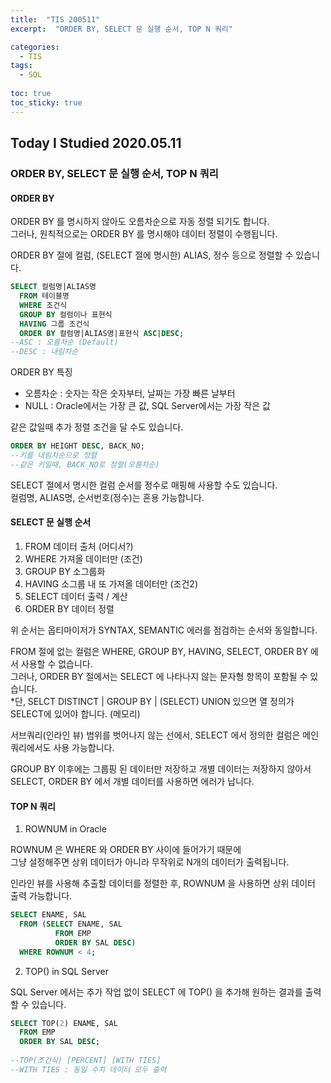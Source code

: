 ```yaml
---
title:  "TIS 200511"
excerpt:  "ORDER BY, SELECT 문 실행 순서, TOP N 쿼리"

categories:
  - TIS
tags:
  - SQL
  
toc: true
toc_sticky: true
---
```


## Today I Studied 2020.05.11

### ORDER BY, SELECT 문 실행 순서, TOP N 쿼리


#### ORDER BY

ORDER BY 를 명시하지 않아도 오름차순으로 자동 정렬 되기도 합니다.<br>
그러나, 원칙적으로는 ORDER BY 를 명시해야 데이터 정렬이 수행됩니다.<br>

ORDER BY 절에 컬럼, (SELECT 절에 명시한) ALIAS, 정수 등으로 정렬할 수 있습니다.<br>

```sql
SELECT 컬럼명|ALIAS명
  FROM 테이블명
  WHERE 조건식
  GROUP BY 컬럼이나 표현식
  HAVING 그룹 조건식
  ORDER BY 컬럼명|ALIAS명|표현식 ASC|DESC;
--ASC : 오름차순 (Default)
--DESC : 내림차순  
```

ORDER BY 특징
* 오름차순 : 숫자는 작은 숫자부터, 날짜는 가장 빠른 날부터 
* NULL : Oracle에서는 가장 큰 값, SQL Server에서는 가장 작은 값

같은 값일때 추가 정렬 조건을 달 수도 있습니다.<br>

```sql
ORDER BY HEIGHT DESC, BACK_NO;
--키를 내림차순으로 정렬
--같은 키일때, BACK_NO로 정렬(오름차순) 
```

SELECT 절에서 명시한 컬럼 순서를 정수로 매핑해 사용할 수도 있습니다.<br>
컬럼명, ALIAS명, 순서번호(정수)는 혼용 가능합니다.<br>


#### SELECT 문 실행 순서

1. FROM 데이터 출처 (어디서?)
2. WHERE 가져올 데이터만 (조건)
3. GROUP BY 소그룹화
4. HAVING 소그룹 내 또 가져올 데이터만 (조건2)
5. SELECT 데이터 출력 / 계산
6. ORDER BY 데이터 정렬

위 순서는 옵티마이저가 SYNTAX, SEMANTIC 에러를 점검하는 순서와 동일합니다.<br>

FROM 절에 없는 컬럼은 WHERE, GROUP BY, HAVING, SELECT, ORDER BY 에서 사용할 수 없습니다.<br>
그러나, ORDER BY 절에서는 SELECT 에 나타나지 않는 문자형 항목이 포함될 수 있습니다.<br>
*단, SELCT DISTINCT | GROUP BY | (SELECT) UNION 있으면 열 정의가 SELECT에 있어야 합니다. (메모리)<br>

서브쿼리(인라인 뷰) 범위를 벗어나지 않는 선에서, SELECT 에서 정의한 컬럼은 메인쿼리에서도 사용 가능합니다.<br>

GROUP BY 이후에는 그룹핑 된 데이터만 저장하고 개별 데이터는 저장하지 않아서<br>
SELECT, ORDER BY 에서 개별 데이터를 사용하면 에러가 납니다.<br>


#### TOP N 쿼리

1. ROWNUM in Oracle

ROWNUM 은 WHERE 와 ORDER BY 사이에 들어가기 때문에<br> 
그냥 설정해주면 상위 데이터가 아니라 무작위로 N개의 데이터가 출력됩니다.<br>

인라인 뷰를 사용해 추출할 데이터를 정렬한 후, ROWNUM 을 사용하면 상위 데이터 출력 가능합니다.<br>

```sql
SELECT ENAME, SAL 
  FROM (SELECT ENAME, SAL 
          FROM EMP
          ORDER BY SAL DESC)
  WHERE ROWNUM < 4;
```


2. TOP() in SQL Server

SQL Server 에서는 추가 작업 없이 SELECT 에 TOP() 을 추가해 원하는 결과를 출력할 수 있습니다.<br>

```sql
SELECT TOP(2) ENAME, SAL
  FROM EMP
  ORDER BY SAL DESC;
  
--TOP(조건식) [PERCENT] [WITH TIES]
--WITH TIES : 동일 수치 데이터 모두 출력
```
